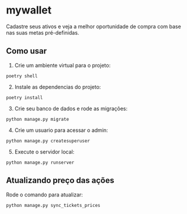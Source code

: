 # mywallet

Cadastre seus ativos e veja a melhor oportunidade de compra com base nas suas metas pré-definidas.

## Como usar

1. Crie um ambiente virtual para o projeto:

```shell
poetry shell
```

2. Instale as dependencias do projeto:

```shell
poetry install
```

3. Crie seu banco de dados e rode as migrações:

```shell
python manage.py migrate
```

4. Crie um usuario para acessar o admin:

```shell
python manage.py createsuperuser
```

5. Execute o servidor local:

```shell
python manage.py runserver
```


## Atualizando preço das ações

Rode o comando para atualizar:

```shell
python manage.py sync_tickets_prices
```
